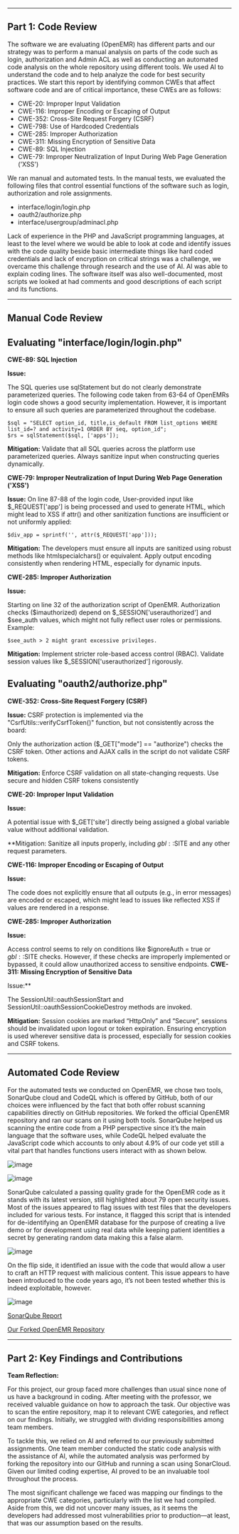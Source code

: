------------------------------
**Part 1: Code Review**
------------------------------
The software we are evaluating (OpenEMR) has different parts and our strategy was to perform a manual analysis on parts of the code such as login, authorization and Admin ACL as well as conducting an automated code analysis on the whole repository using different tools. We used AI to understand the code and to help analyze the code for best security practices. We start this report by identifying common CWEs that affect software code and are of critical importance, these CWEs are as follows:

- CWE-20: Improper Input Validation
- CWE-116: Improper Encoding or Escaping of Output
- CWE-352: Cross-Site Request Forgery (CSRF)
- CWE-798: Use of Hardcoded Credentials
- CWE-285: Improper Authorization
- CWE-311: Missing Encryption of Sensitive Data
- CWE-89: SQL Injection
- CWE-79: Improper Neutralization of Input During Web Page Generation ('XSS')

We ran manual and automated tests. In the manual tests, we evaluated the following files that control essential functions of the software such as login, authorization and role assignments.

- interface/login/login.php
- oauth2/authorize.php
- interface/usergroup/adminacl.php

Lack of experience in the PHP and JavaScript programming languages, at least to the level where we would be able to look at code and identify issues with the code quality beside basic intermediate things like hard coded credentials and lack of encryption on critical strings was a challenge, we overcame this challenge through research and the use of AI. AI was able to explain coding lines. The software itself was also well-documented, most scripts we looked at had comments and good descriptions of each script and its functions.

--------------------------------
**Manual Code Review**
--------------------------------

**Evaluating "interface/login/login.php"**
-------------------------------------

**CWE-89: SQL Injection**

**Issue:**

The SQL queries use sqlStatement but do not clearly demonstrate parameterized queries. The following code taken from 63-64 of OpenEMRs login code shows a good security implementation. However, it is important to ensure all such queries are parameterized throughout the codebase.

    $sql = "SELECT option_id, title,is_default FROM list_options WHERE list_id=? and activity=1 ORDER BY seq, option_id";
    $rs = sqlStatement($sql, ['apps']);

**Mitigation:** Validate that all SQL queries across the platform use parameterized queries. Always sanitize input when constructing queries dynamically.

**CWE-79: Improper Neutralization of Input During Web Page Generation ('XSS')**

**Issue:**
On line 87-88 of the login code, User-provided input like $_REQUEST['app'] is being processed and used to generate HTML, which might lead to XSS if attr() and other sanitization functions are insufficient or not uniformly applied:
    
    $div_app = sprintf('', attr($_REQUEST['app']));

**Mitigation:** The developers must ensure all inputs are sanitized using robust methods like htmlspecialchars() or equivalent. Apply output encoding consistently when rendering HTML, especially for dynamic inputs.

**CWE-285: Improper Authorization**
    
**Issue:**  

Starting on line 32 of the authorization script of OpenEMR. Authorization checks ($imauthorized) depend on $_SESSION['userauthorized'] and $see_auth values, which might not fully reflect user roles or permissions.
Example: 

    $see_auth > 2 might grant excessive privileges.
    
**Mitigation:** Implement stricter role-based access control (RBAC). Validate session values like $_SESSION['userauthorized'] rigorously.

**Evaluating "oauth2/authorize.php"**
-------------------------------------

**CWE-352: Cross-Site Request Forgery (CSRF)**

**Issue:** 
CSRF protection is implemented via the "CsrfUtils::verifyCsrfToken()" function, but not consistently across the board:

Only the authorization action ($_GET["mode"] == "authorize") checks the CSRF token. Other actions and AJAX calls in the script do not validate CSRF tokens.

**Mitigation:** Enforce CSRF validation on all state-changing requests.
Use secure and hidden CSRF tokens consistently

**CWE-20: Improper Input Validation**

**Issue:**

A potential issue with $_GET['site'] directly being assigned a global variable value without additional validation.

**Mitigation: Sanitize all inputs properly, including $gbl::$SITE and any other request parameters.

**CWE-116: Improper Encoding or Escaping of Output**

**Issue:**

The code does not explicitly ensure that all outputs (e.g., in error messages) are encoded or escaped, which might lead to issues like reflected XSS if values are rendered in a response.

**CWE-285: Improper Authorization**

**Issue:**

Access control seems to rely on conditions like $ignoreAuth = true or $gbl::$SITE checks. However, if these checks are improperly implemented or bypassed, it could allow unauthorized access to sensitive endpoints.
**CWE-311: Missing Encryption of Sensitive Data**

Issue:**

The SessionUtil::oauthSessionStart and SessionUtil::oauthSessionCookieDestroy methods are invoked.

**Mitigation:** Session cookies are marked “HttpOnly” and “Secure”, sessions should be invalidated upon logout or token expiration. Ensuring encryption is used wherever sensitive data is processed, especially for session cookies and CSRF tokens.


--------------------------------
**Automated Code Review**
--------------------------------
For the automated tests we conducted on OpenEMR, we chose two tools, SonarQube cloud and CodeQL which is offered by GitHub, both of our choices were influenced by the fact that both offer robust scanning capabilities directly on GitHub repositories. We forked the official OpenEMR repository and ran our scans on it using both tools. SonarQube helped us scanning the entire code from a PHP perspective since it’s the main language that the software uses, while CodeQL helped evaluate the JavaScript code which accounts to only about 4.9% of our code yet still a vital part that handles functions users interact with as shown below.

![image](https://github.com/Lord-Tiger/CYBR8420_Fall24/blob/02c50dce979315008fa2cc2b3f10d7418c9636eb/Media/SonarQube11.png)

![image](https://github.com/Lord-Tiger/CYBR8420_Fall24/blob/02c50dce979315008fa2cc2b3f10d7418c9636eb/Media/CodeQL.png)

SonarQube calculated a passing quality grade for the OpenEMR code as it stands with its latest version, still highlighted about 79 open security issues. Most of the issues appeared to flag issues with test files that the developers included for various tests. For instance, it flagged this script that is intended for de-identifying an OpenEMR database for the purpose of creating a live demo or for development using real data while keeping patient identities a secret by generating random data making this a false alarm.

![image](https://github.com/Lord-Tiger/CYBR8420_Fall24/blob/5dfe99cf7ee7eb59f15d060cab87e70d6fac01ea/Media/SonarQube2.png)

On the flip side, it identified an issue with the code that would allow a user to craft an HTTP request with malicious content. This issue appears to have been introduced to the code years ago, it’s not been tested whether this is indeed exploitable, however.

![image](https://github.com/Lord-Tiger/CYBR8420_Fall24/blob/5dfe99cf7ee7eb59f15d060cab87e70d6fac01ea/Media/SonarQube3.png)

[SonarQube Report](https://sonarcloud.io/summary/new_code?id=Lord-Tiger_CYBR8420_Fall24-openemr&branch=master)

[Our Forked OpenEMR Repository](https://github.com/Lord-Tiger/CYBR8420_Fall24-openemr)

------------------------------
**Part 2: Key Findings and Contributions**
------------------------------

**Team Reflection:**

For this project, our group faced more challenges than usual since none of us have a background in coding. After meeting with the professor, we received valuable guidance on how to approach the task. Our objective was to scan the entire repository, map it to relevant CWE categories, and reflect on our findings. Initially, we struggled with dividing responsibilities among team members.

To tackle this, we relied on AI and referred to our previously submitted assignments. One team member conducted the static code analysis with the assistance of AI, while the automated analysis was performed by forking the repository into our GitHub and running a scan using SonarCloud. Given our limited coding expertise, AI proved to be an invaluable tool throughout the process.

The most significant challenge we faced was mapping our findings to the appropriate CWE categories, particularly with the list we had compiled. Aside from this, we did not uncover many issues, as it seems the developers had addressed most vulnerabilities prior to production—at least, that was our assumption based on the results.
